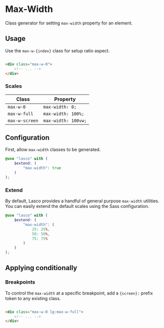 # Max-Width

Class generator for setting `max-width` property for an element.

## Usage

Use the `max-w-{index}` class for setup ratio aspect.

```html

<div class="max-w-0">
    <!-- ... -->
</div>
```

### Scales

| Class          | Property            |
|----------------|---------------------|
| `max-w-0`      | `max-width: 0;`     |
| `max-w-full`   | `max-width: 100%;`  |
| `max-w-screen` | `max-width: 100vw;` |

## Configuration

First, allow `max-width` classes to be generated.

```scss
@use "lasco" with (
    $extend: (
        "max-width": true
    )
);
```

### Extend

By default, Lasco provides a handful of general purpose `max-width` utilities. You can easily extend the default scales
using the Sass configuration.

```scss
@use "lasco" with (
    $extend: (
        "max-width": (
            25: 25%,
            50: 50%,
            75: 75%
        )
    )
);
```

## Applying conditionally

### Breakpoints

To control the `max-width` at a specific breakpoint, add a `{screen}:` prefix token to any existing class.

```html

<div class="max-w-0 lg:max-w-full">
    <!-- ... -->
</div>
```

